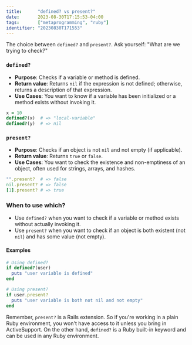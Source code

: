 ```yaml
---
title:      "defined? vs present?"
date:       2023-08-30T17:15:53-04:00
tags:       ["metaprogramming", "ruby"]
identifier: "20230830T171553"
---
```


The choice between `defined?` and `present?`. Ask yourself: "What are we trying to check?"

### `defined?`

- **Purpose**: Checks if a variable or method is defined.
- **Return value**: Returns `nil` if the expression is not defined; otherwise, returns a description of that expression.
- **Use Cases**: You want to know if a variable has been initialized or a method exists without invoking it.
  
```ruby
x = 10
defined?(x)  # => "local-variable"
defined?(y)  # => nil
```

### `present?`

- **Purpose**: Checks if an object is not `nil` and not empty (if applicable).
- **Return value**: Returns `true` or `false`.
- **Use Cases**: You want to check the existence and non-emptiness of an object, often used for strings, arrays, and hashes.

```ruby
"".present?  # => false
nil.present? # => false
[1].present? # => true
```

### When to use which?

- Use `defined?` when you want to check if a variable or method exists without actually invoking it.
- Use `present?` when you want to check if an object is both existent (not `nil`) and has some value (not empty).

#### Examples

```ruby
# Using defined?
if defined?(user)
  puts "user variable is defined"
end

# Using present?
if user.present?
  puts "user variable is both not nil and not empty"
end
```

Remember, `present?` is a Rails extension. So if you're working in a plain Ruby environment, you won't have access to it unless you bring in ActiveSupport. On the other hand, `defined?` is a Ruby built-in keyword and can be used in any Ruby environment.